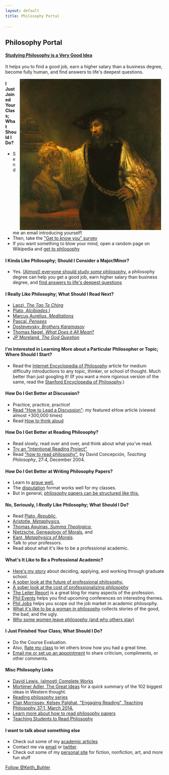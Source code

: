 ```yaml
---
layout: default
title: Philosophy Portal

--- 
```


## Philosophy Portal ##

#### [Studying Philosophy is a Very Good Idea](/philosophy-major)
It helps you to find a good job, earn a higher salary than a business degree, become fully human, and find answers to life's deepest questions.

<img src="/img/aristotle50.bmp" alt="Rembrandt bust of homer" align="right" hspace="10" height="50%">

#### I Just Joined Your Class; What Should I Do? ####
* Send me an email introducing yourself!
* Then, take the ["Get to know you" survey](https://docs.google.com/forms/d/17A6-27pW2lrI4S6rEpV8GIh_OycvQHCc01fkyuoxPYw/viewform?usp=send_form)
* If you want something to blow your mind, open a random page on Wikipedia and [get to philosophy](https://en.wikipedia.org/wiki/Wikipedia:Getting_to_Philosophy)

#### I Kinda Like Philosophy; Should I Consider a Major/Minor? ####
* Yes. [(Almost) everyone should study *some* philosophy.](http://www.whystudyphilosophy.com) a philosophy degree can help you get a good job, earn higher salary than business degree, and [find answers to life's deepest questions](/philosophy-major)

#### I Really Like Philosophy; What Should I Read Next?  ####
* [Laozi, *The Tao Te Ching*](http://www.sacred-texts.com/tao/taote.htm)
* [Plato, *Alcibiades I*](http://www.perseus.tufts.edu/hopper/text?doc=Perseus:text:1999.01.0168)
* [Marcus Aurelius, *Meditations*](http://classics.mit.edu/Antoninus/meditations.1.one.html)
* [Pascal, *Pensees*](http://www.ccel.org/ccel/pascal/pensees.ii.html)
* [Dosteyevsky, *Brothers Karamasov*](http://www.gutenberg.org/files/28054/28054-h/28054-h.html)
* [Thomas Nagel, *What Does it All Mean*?](http://sjmse-library.sch.ng/E-Books%20Phil/WHAT%20DOES%20IT%20ALL%20MEAN_.pdf)
* [JP Moreland, *The God Question*](https://books.google.com/books?id=o7dGOrvdojUC&pg=PA4&lpg=PA4&dq=the+god+question+moreland&source=bl&ots=wraAQEf13U&sig=U3Ci1yLS92sc7YoM1gCWIgNVKTA&hl=en&sa=X&ved=0ahUKEwj-k_X1jP_JAhVGy2MKHU6bBiMQ6AEISzAG#v=onepage&q=the%20god%20question%20moreland&f=false)


#### I'm Interested in Learning More about a Particular Philosopher or Topic; Where Should I Start? ####
* Read the [Internet Encyclopedia of Philosophy](http://www.iep.utm.edu/) article for medium difficulty introductions to any topic, thinker, or school of thought. Much better than just googling it! (If you want a more rigorous version of the same, read the [Stanford Encyclopedia of Philosophy](http://plato.stanford.edu/).) 

#### How Do I Get Better at Discussion? ####
* Practice, practice, practice!   
* [Read "How to Lead a Discussion"](http://www.wikihow.com/Lead-a-Discussion): my featured eHow article (viewed almost +300,000 times)
* Read [How to think aloud](http://www.elon.edu/docs/e-web/academics/teaching/tlconference/Making%20Thinking%20Manifest%20Through%20Think%20Alouds.pdf)

#### How Do I Get Better at Reading Philosophy? 
* Read slowly, read over and over, and think about what you've read.
* [Try an "Intentional Reading Project"](http://www.readingintentionally.com/p/building-your-list.html)
* Read ["how to read philosophy"](http://writing.dawsoncollege.qc.ca/wp-content/uploads/2011/09/Reading-Philosophy-Concepcion-2004.pdf), by David Concepción, *Teaching Philosophy*, 27:4, December 2004.

#### How Do I Get Better at Writing Philosophy Papers? ####
* Learn to [argue well.](/logic)
* The [disputation](/disputation) format works well for my classes.
* But in general, [philosophy papers can be structured like this.](https://sites.google.com/a/wellesley.edu/pinkguidetophilosophy/how-to-write-1)


#### No, Seriously, I *Really* Like Philosophy; What Should I Do? ####
* Read [Plato, *Republic*](http://www.perseus.tufts.edu/hopper/text?doc=Perseus:text:1999.01.0168), 
* [Aristotle, *Metaphysics*](http://www.perseus.tufts.edu/hopper/text?doc=Perseus%3Atext%3A1999.01.0052), 
* [Thomas Aquinas, *Summa Theologica*](http://www.newadvent.org/summa/), 
* [Nietzsche, Geneaology of Morals](http://www.inp.uw.edu.pl/mdsie/Political_Thought/GeneologyofMorals.pdf), and 
* [Kant, *Metaphysics of Morals*](http://www.earlymoderntexts.com/assets/pdfs/kant1785.pdf).
* Talk to your professors. 
* Read about what it's like to be a professional academic. 

#### What's It Like to Be a Professional Academic? ####
* [Here's my story](/phd-how-to) about deciding, applying, and working through graduate school.
* [A sober look at the future of professional philosophy.](http://chronicle.com/blogs/conversation/2014/07/16/wanted-a-future-for-philosophy/)
* [A sober look at the cost of professionalizing philosophy](http://opinionator.blogs.nytimes.com/2016/01/11/when-philosophy-lost-its-way/)
* [The Leiter Report](http://www.leiterreport.com) is a great blog for many aspects of the profession.
* [Phil Events](http://philevents.org/) helps you find upcoming conferences on interesting themes.
* [Phil Jobs](http://philjobs.org/) helps you scope out the job market in academic philosophy.
* [What it's like to be a woman in philosophy](https://beingawomaninphilosophy.wordpress.com/) collects stories of the good, the bad, and the ugly. 
* [Why some women leave philosophy (and why others stay)](http://quod.lib.umich.edu/p/phimp/3521354.0016.006/1)



#### I Just Finished Your Class; What Should I Do? ####
- Do the Course Evaluation.
- Also, [Rate my class](http://www.ratemyprofessors.com/ShowRatingsjsp?tid=1822771) to let others know how you had a great time.
- [Email me or set up an appointment](emailto:keith.buhler@uky.edu) to share criticism, compliments, or other comments.


#### Misc Philosophy Links
* [David Lewis, (almost) Complete Works](http://www.andrewmbailey.com/dkl/)
* [Mortimer Adler, The Great Ideas](http://www.thegreatideas.org/greatideas1.html) for a quick summary of the 102 biggest ideas in Western thought. 
* [Reading philosophy series](http://www.wiley.com/WileyCDA/Section/id-404050.html)
* [Clair Morrissey, Kelsey Palghat, "Engaging Reading", Teaching Philosophy 37:1, March 2014.](http://works.bepress.com/clair_morrissey/4/)
* [Learn more about how to read philosophy papers](https://sites.google.com/a/wellesley.edu/pinkguidetophilosophy/how-to-read)
* [Teaching Students to Read Philosophy](http://www.pdcnet.org/collection/show?id=teachphil_2004_0027_0004_0351_0368&file_type=pdf)


#### I want to talk about something else
- Check out some of my [academic articles](https://uky.academia.edu/KeithBuhler)
- Contact me via [email](keith.buhler@uky.edu) or [twitter](https://twitter.com/Keith_Buhler). 
- Check out some of my [personal site](/fun) for fiction, nonfiction, art, and more fun stuff

<a href="https://twitter.com/Keith_Buhler" class="twitter-follow-button" data-show-count="false">Follow @Keith_Buhler</a>
<script>!function(d,s,id){var js,fjs=d.getElementsByTagName(s)[0],p=/^http:/.test(d.location)?'http':'https';if(!d.getElementById(id)){js=d.createElement(s);js.id=id;js.src=p+'://platform.twitter.com/widgets.js';fjs.parentNode.insertBefore(js,fjs);}}(document, 'script', 'twitter-wjs');</script>
